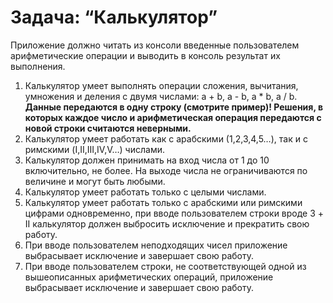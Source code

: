 # Задача: “Калькулятор”


Приложение должно читать из консоли введенные пользователем  арифметические операции и выводить в консоль результат их выполнения.



1. Калькулятор умеет выполнять операции сложения, вычитания, умножения и деления с двумя числами: a + b, a - b, a * b, a / b.   **Данные передаются в одну строку  (смотрите пример)! Решения, в которых каждое число и арифметическая  операция передаются с новой строки считаются неверными.** 
2. Калькулятор умеет работать как с арабскими (1,2,3,4,5…), так и с римскими (I,II,III,IV,V…) числами.
3. Калькулятор должен принимать на вход числа от 1 до 10  включительно, не более. На выходе числа не ограничиваются по величине и  могут быть любыми.
4. Калькулятор умеет работать только с целыми числами.
5. Калькулятор умеет работать только с арабскими или римскими   цифрами одновременно, при вводе пользователем строки вроде 3 + II  калькулятор должен выбросить исключение и прекратить свою работу.
6. При вводе пользователем неподходящих чисел приложение выбрасывает исключение и завершает свою работу.
7. При вводе пользователем строки, не соответствующей одной из  вышеописанных арифметических операций, приложение выбрасывает исключение и завершает свою работу.